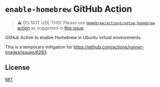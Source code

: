 # `enable-homebrew` GitHub Action

> ⚠️ DO NOT USE THIS! Please use [`Homebrew/actions/setup-homebrew` action](https://github.com/Homebrew/actions/tree/master/setup-homebrew) as suggested in [this issue](https://github.com/actions/runner-images/issues/6283).

GitHub Action to enable Homebrew in Ubuntu virtual environments.

This is a temporary mitigation for https://github.com/actions/runner-images/issues/6283.

## License

[MIT](LICENSE)
